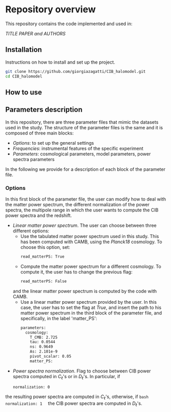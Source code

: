 # Repository overview

This repository contains the code implemented and used in:

*TITLE PAPER and AUTHORS*

## Installation

Instructions on how to install and set up the project.

```bash
git clone https://github.com/giorgiazagatti/CIB_halomodel.git
cd CIB_halomodel
```

## How to use



## Parameters description

In this repository, there are three parameter files that mimic the datasets used in the study. The structure of the parameter files is the same and it is composed of three main blocks:

- *Options*: to set up the general settings
- *Frequencies*: instrumental features of the specific experiment
- *Parameters*: cosmological parameters, model parameters, power spectra parameters

In the following we provide for a description of each block of the parameter file.

### Options

In this first block of the parameter file, the user can modify how to deal with the matter power spectrum, the different normalization of the power spectra, the multipole range in which the user wants to compute the CIB power spectra and the redshift.

- *Linear matter power spectrum*. The user can choose between three different options:
  - Use the tabulated matter power spectrum used in this study. This has been computed with CAMB, using the *Planck18* cosmology. To choose this option, set:
    ```bash
    read_matterPS: True
    ```
  - Compute the matter power spectrum for a different cosmology. To compute it, the user has to change the previous flag:
    ```bash
    read_matterPS: False
    ```
  and the linear matter power spectrum is computed by the code with CAMB.
  - Use a linear matter power spectrum provided by the user. In this case, the user has to set the flag at *True*, and insert the path to his matter power spectrum in the third block of the parameter file, and specifically, in the label 'matter_PS':
    ```bash
    parameters:
      cosmology:
        T_CMB: 2.725
        tau: 0.0544
        ns: 0.9649
        As: 2.101e-9
        pivot_scalar: 0.05
        matter_PS: 
    ```
- *Power spectra normalization*. Flag to choose between CIB power spectra computed in $C_\ell$'s or in $D_\ell$'s. In particular, if
    ```bash
    normalization: 0 
    ```
the resulting power spectra are computed in $C_\ell$'s, otherwise, if
    ```bash
    normalization: 1 
    ```
the CIB power spectra are computed in $D_\ell$'s.


